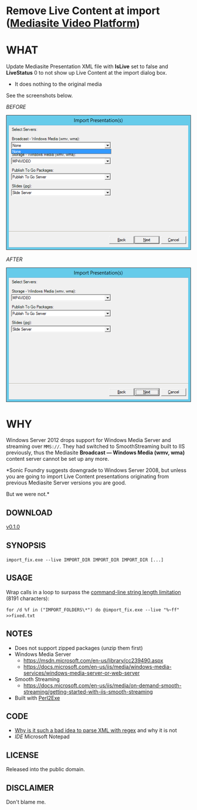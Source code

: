 # Remove Live Content at import ([Mediasite Video Platform](http://www.sonicfoundry.com/mediasite/))

# WHAT

Update Mediasite Presentation XML file with **IsLive** set to false and **LiveStatus** 0 to not show up Live Content at the import dialog box.

* It does nothing to the original media

See the screenshots below.

_BEFORE_

![BEFORE the fix](BEFORE.png)

_AFTER_

![AFTER the fix](AFTER.png)

# WHY

Windows Server 2012 drops support for Windows Media Server and streaming over `MMS://`.
They had switched to SmoothStreaming built to IIS previously, thus the Mediasite **Broadcast — Windows Media (wmv, wma)**
content server cannot be set up any more.

*Sonic Foundry suggests downgrade to Windows Server 2008, but unless you are going to import
Live Content presentations originating from previous Mediasite Server versions you are good.

But we were not.*

## DOWNLOAD

[v0.1.0](https://github.com/paveljurca/import_fix/releases/tag/v0.1.0)

## SYNOPSIS

`import_fix.exe --live IMPORT_DIR IMPORT_DIR IMPORT_DIR [...]`

## USAGE

Wrap calls in a loop to surpass the [command-line string length limitation](https://support.microsoft.com/en-us/help/830473/command-prompt-cmd--exe-command-line-string-limitation) (8191 characters):

    for /d %f in ("IMPORT_FOLDERS\*") do @import_fix.exe --live "%~ff" >>fixed.txt

## NOTES

* Does not support zipped packages (unzip them first)
* Windows Media Server
   * https://msdn.microsoft.com/en-us/library/cc239490.aspx
   * https://docs.microsoft.com/en-us/iis/media/windows-media-services/windows-media-server-or-web-server
* Smooth Streaming
   * https://docs.microsoft.com/en-us/iis/media/on-demand-smooth-streaming/getting-started-with-iis-smooth-streaming
* Built with [Perl2Exe](http://www.indigostar.com/perl2exe.php)

## CODE

* [Why is it such a bad idea to parse XML with regex](https://stackoverflow.com/questions/8577060/why-is-it-such-a-bad-idea-to-parse-xml-with-regex) and why it is not
* _IDE_ Microsoft Notepad

## LICENSE

Released into the public domain.

## DISCLAIMER

Don't blame me.
